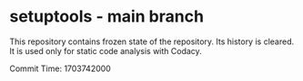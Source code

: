 # setuptools - main branch

This repository contains frozen state of the repository.
Its history is cleared. It is used only for static code
analysis with Codacy.

Commit Time: 1703742000